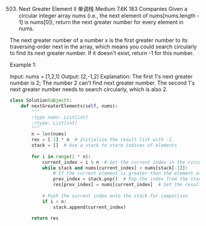 503. Next Greater Element II
单调栈
Medium
7.6K
183
Companies
Given a circular integer array nums (i.e., the next element of nums[nums.length - 1] is nums[0]), return the next greater number for every element in nums.

The next greater number of a number x is the first greater number to its traversing-order next in the array, which means you could search circularly to find its next greater number. If it doesn't exist, return -1 for this number.

 

Example 1:

Input: nums = [1,2,1]
Output: [2,-1,2]
Explanation: The first 1's next greater number is 2; 
The number 2 can't find next greater number. 
The second 1's next greater number needs to search circularly, which is also 2.

```python
class Solution(object):
    def nextGreaterElements(self, nums):
        """
        :type nums: List[int]
        :rtype: List[int]
        """
        n = len(nums)
        res = [-1] * n  # Initialize the result list with -1
        stack = []  # Use a stack to store indices of elements
        
        for i in range(2 * n):
            current_index = i % n  # Get the current index in the circular array
            while stack and nums[current_index] > nums[stack[-1]]:
                # If the current element is greater than the element at the top of the stack
                prev_index = stack.pop()  # Pop the index from the stack
                res[prev_index] = nums[current_index]  # Set the result for the popped index
            
            # Push the current index onto the stack for comparison
            if i < n:
                stack.append(current_index)
        
        return res


```